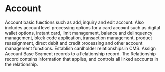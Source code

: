 # Account

Account basic functions such as add, inquiry and edit account.  Also includes account level processing options for a card account such as digital wallet options, instant card, limit management, balance and delinquency management, block code application, transaction management, product reassignment, direct debit and credit processing and other account management functions.  Establish cardholder relationships in CMS.  Assign Account Base Segment records to a Relationship record. The Relationship record contains information that applies, and controls all linked accounts in the relationship. 
